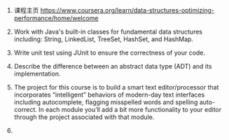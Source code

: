 1. 课程主页 https://www.coursera.org/learn/data-structures-optimizing-performance/home/welcome

2. Work with Java's built-in classes for fundamental data structures including: String, LinkedList, TreeSet, HashSet, and
HashMap.

3. Write unit test using JUnit to ensure the correctness of your code.

4. Describe the difference between an abstract data type (ADT) and its implementation.

5. The project for this course is to build a smart text editor/processor that incorporates “intelligent” behaviors of modern-day text interfaces including autocomplete, flagging misspelled words and spelling auto-correct. In each module you’ll add a bit more functionality to your editor through the project associated with that module.

6. 